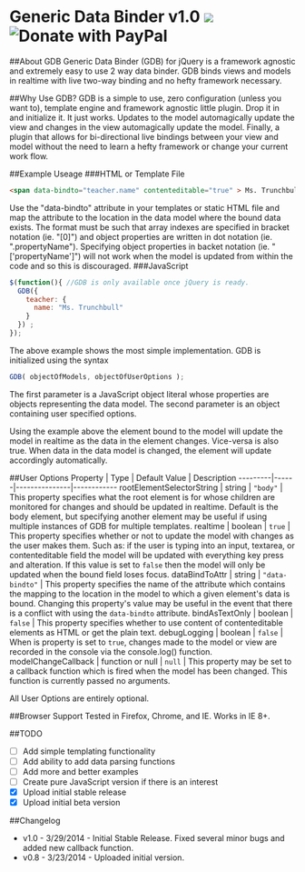 Generic Data Binder v1.0 [<img src="https://www.paypalobjects.com/en_US/i/btn/btn_donate_LG.gif">](https://www.paypal.com/us/cgi-bin/webscr?cmd=_flow&SESSION=4LzAZPrFDpMuLgLR7BWWSJ2Gli_KXjUfLzmfniAi5DjnjW8Z0YWfliXEi3S&dispatch=5885d80a13c0db1f8e263663d3faee8d8cdcf517b037b4502f6cc98f1ee6e5fb)
![Donate with PayPal](https://www.paypalobjects.com/en_US/i/btn/btn_donate_LG.gif "Donate With PayPal")
===
##About GDB
Generic Data Binder (GDB) for jQuery is a framework agnostic and extremely easy to use 2 way data binder. GDB binds views and models in realtime with live two-way binding and no hefty framework necessary.

##Why Use GDB?
GDB is a simple to use, zero configuration (unless you want to), template engine and framework agnostic little plugin. Drop it in and initialize it. It just works. Updates to the model automagically update the view and changes in the view automagically update the model.
Finally, a plugin that allows for bi-directional live bindings between your view and model without the need to learn a hefty framework or change your current work flow.

##Example Useage
###HTML or Template File
```html
<span data-bindto="teacher.name" contenteditable="true" > Ms. Trunchbull </span>
```

Use the "data-bindto" attribute in your templates or static HTML file and map the attribute to the location in the data model where the bound data exists. The format must be such that array indexes are specified in bracket notation (ie. "[0]") and object properties are written in dot notation (ie. ".propertyName"). Specifying object properties in backet notation (ie. "['propertyName']") will not work when the model is updated from within the code and so this is discouraged.
###JavaScript
```javascript
$(function(){ //GDB is only available once jQuery is ready.
  GDB({
    teacher: { 
      name: "Ms. Trunchbull" 
    } 
  }) ;
});
```

The above example shows the most simple implementation. GDB is initialized using the syntax 
```javascript
GDB( objectOfModels, objectOfUserOptions );
```
The first parameter is a JavaScript object literal whose properties are objects representing the data model.
The second parameter is an object containing user specified options.

Using the example above the element bound to the model will update the model in realtime as the data in the element changes. Vice-versa is also true. When data in the data model is changed, the element will update accordingly automatically.

##User Options
Property | Type | Default Value | Description
---------|------|---------------|------------
rootElementSelectorString | string | ``"body"`` | This property specifies what the root element is for whose children are monitored for changes and should be updated in realtime. Default is the body element, but specifying another element may be useful if using multiple instances of GDB for multiple templates.
realtime | boolean | ``true`` | This property specifies whether or not to update the model with changes as the user makes them. Such as: if the user is typing into an input, textarea, or contenteditable field the model will be updated with everything key press and alteration. If this value is set to ``false`` then the model will only be updated when the bound field loses focus.
dataBindToAttr | string | ``"data-bindto"`` | This property specifies the name of the attribute which contains the mapping to the location in the model to which a given element's data is bound. Changing this property's value may be useful in the event that there is a conflict with using the ``data-bindto`` attribute.
bindAsTextOnly | boolean | ``false`` | This property specifies whether to use content of contenteditable elements as HTML or get the plain text.
debugLogging | boolean | ``false`` | When is property is set to ``true``, changes made to the model or view are recorded in the console via the console.log() function.
modelChangeCallback | function or null | ``null`` | This property may be set to a callback function which is fired when the model has been changed. This function is currently passed no arguments.

All User Options are entirely optional.

##Browser Support
Tested in Firefox, Chrome, and IE. Works in IE 8+.

##TODO
- [ ] Add simple templating functionality
- [ ] Add ability to add data parsing functions
- [ ] Add more and better examples
- [ ] Create pure JavaScript version if there is an interest
- [x] Upload initial stable release
- [x] Upload initial beta version

##Changelog
- v1.0 - 3/29/2014 - Initial Stable Release. Fixed several minor bugs and added new callback function.
- v0.8 - 3/23/2014 - Uploaded initial version.
